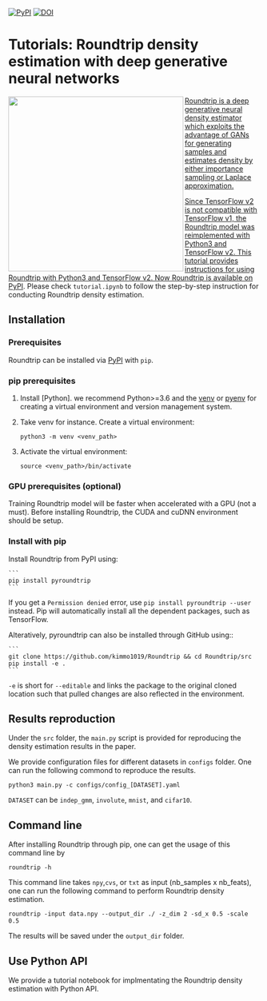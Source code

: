 [![PyPI](https://img.shields.io/pypi/v/pyroundtrip)](https://pypi.org/project/pyroundtrip/)
[![DOI](https://zenodo.org/badge/DOI/10.5281/zenodo.4560982.svg)](https://doi.org/10.5281/zenodo.3747161)


# Tutorials: Roundtrip density estimation with deep generative neural networks

<a href='https://github.com/kimmo1019/Roundtrip'><img align="left" src="https://github.com/kimmo1019/Roundtrip/blob/master/model.jpg" width="350">

Roundtrip is a deep generative neural density estimator which exploits the advantage of GANs for generating samples and estimates density by either importance sampling or Laplace approximation. 

Since TensorFlow v2 is not compatible with TensorFlow v1, the Roundtrip model was reimplemented with Python3 and TensorFlow v2. This tutorial provides instructions for using Roundtrip with Python3 and TensorFlow v2. Now Roundtrip is available on [PyPI](https://pypi.org/project/pyroundtrip/). Please check `tutorial.ipynb` to follow the step-by-step instruction for conducting Roundtrip density estimation.
  
## Installation

### Prerequisites

Roundtrip can be installed via [PyPI](https://pypi.org/project/pyroundtrip/) with `pip`. 

### pip prerequisites

1. Install [Python]. we recommend Python>=3.6 and the [venv](https://docs.python.org/3/library/venv.html) or [pyenv](https://github.com/pyenv/pyenv/) for creating a virtual environment and version management system.

2. Take venv for instance. Create a virtual environment:

    ```shell
    python3 -m venv <venv_path>
    ```

3. Activate the virtual environment:

    ```shell
    source <venv_path>/bin/activate
    ```


### GPU prerequisites (optional)

Training Roundtrip model will be faster when accelerated with a GPU (not a must). Before installing Roundtrip, the CUDA and cuDNN environment should be setup.


### Install with pip

Install Roundtrip from PyPI using:

    ```
    pip install pyroundtrip
    ```

If you get a `Permission denied` error, use `pip install pyroundtrip --user` instead. Pip will automatically install all the dependent packages, such as TensorFlow.

Alteratively, pyroundtrip can also be installed through GitHub using::

    ``` 
    git clone https://github.com/kimmo1019/Roundtrip && cd Roundtrip/src
    pip install -e .
    ```

``-e`` is short for ``--editable`` and links the package to the original cloned
location such that pulled changes are also reflected in the environment.

## Results reproduction
  
Under the `src` folder, the `main.py` script is provided for reproducing the density estimation results in the paper.

We provide configuration files for different datasets in `configs` folder. One can run the following commond to reproduce the results.

```
python3 main.py -c configs/config_[DATASET].yaml
```

`DATASET` can be `indep_gmm`, `involute`, `mnist`, and `cifar10`.

## Command line

After installing Roundtrip through pip, one can get the usage of this command line by

```
roundtrip -h
```

This command line takes `npy`,`cvs`, or `txt` as input (nb_samples x nb_feats), one can run the following command to perform Roundtrip density estimation.

```
roundtrip -input data.npy --output_dir ./ -z_dim 2 -sd_x 0.5 -scale 0.5 
```
The results will be saved under the `output_dir` folder.

## Use Python API

We provide a tutorial notebook for implmentating the Roundtrip density estimation with Python API.




